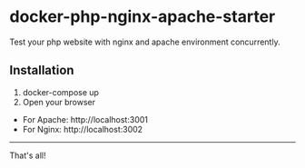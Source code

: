 docker-php-nginx-apache-starter
=======

Test your php website with nginx and apache environment concurrently.
## Installation
1. docker-compose up
2. Open your browser
  - For Apache: http://localhost:3001
  - For Nginx: http://localhost:3002

------

That's all!